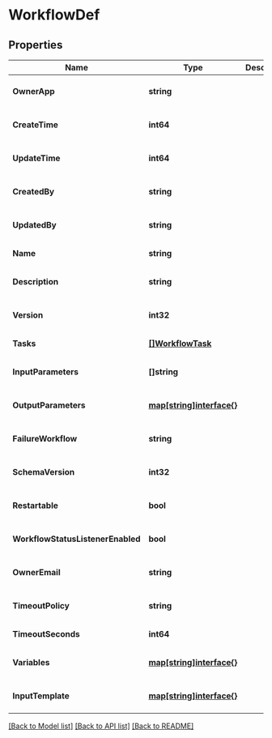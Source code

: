 # WorkflowDef

## Properties
Name | Type | Description | Notes
------------ | ------------- | ------------- | -------------
**OwnerApp** | **string** |  | [optional] [default to null]
**CreateTime** | **int64** |  | [optional] [default to null]
**UpdateTime** | **int64** |  | [optional] [default to null]
**CreatedBy** | **string** |  | [optional] [default to null]
**UpdatedBy** | **string** |  | [optional] [default to null]
**Name** | **string** |  | [default to null]
**Description** | **string** |  | [optional] [default to null]
**Version** | **int32** |  | [optional] [default to null]
**Tasks** | [**[]WorkflowTask**](WorkflowTask.md) |  | [default to null]
**InputParameters** | **[]string** |  | [optional] [default to null]
**OutputParameters** | [**map[string]interface{}**](interface{}.md) |  | [optional] [default to null]
**FailureWorkflow** | **string** |  | [optional] [default to null]
**SchemaVersion** | **int32** |  | [optional] [default to null]
**Restartable** | **bool** |  | [optional] [default to null]
**WorkflowStatusListenerEnabled** | **bool** |  | [optional] [default to null]
**OwnerEmail** | **string** |  | [optional] [default to null]
**TimeoutPolicy** | **string** |  | [optional] [default to null]
**TimeoutSeconds** | **int64** |  | [default to null]
**Variables** | [**map[string]interface{}**](interface{}.md) |  | [optional] [default to null]
**InputTemplate** | [**map[string]interface{}**](interface{}.md) |  | [optional] [default to null]

[[Back to Model list]](../README.md#documentation-for-models) [[Back to API list]](../README.md#documentation-for-api-endpoints) [[Back to README]](../README.md)

